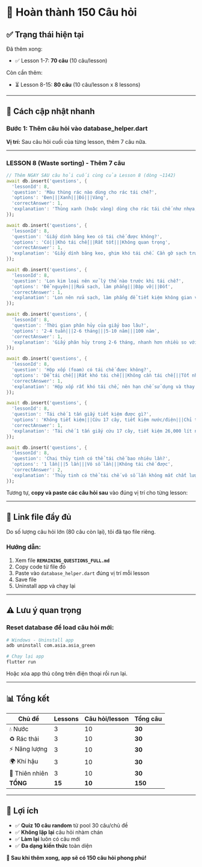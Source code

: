 # 📝 Hoàn thành 150 Câu hỏi

## ✅ Trạng thái hiện tại

Đã thêm xong:
- ✅ Lesson 1-7: **70 câu** (10 câu/lesson)

Còn cần thêm:
- ⏳ Lesson 8-15: **80 câu** (10 câu/lesson x 8 lessons)

---

## 🚀 Cách cập nhật nhanh

### Bước 1: Thêm câu hỏi vào database_helper.dart

**Vị trí:** Sau câu hỏi cuối của từng lesson, thêm 7 câu nữa.

---

### LESSON 8 (Waste sorting) - Thêm 7 câu

```dart
// Thêm NGAY SAU câu hỏi cuối cùng của Lesson 8 (dòng ~1142)
await db.insert('questions', {
  'lessonId': 8,
  'question': 'Màu thùng rác nào dùng cho rác tái chế?',
  'options': 'Đen|||Xanh|||Đỏ|||Vàng',
  'correctAnswer': 1,
  'explanation': 'Thùng xanh (hoặc vàng) dùng cho rác tái chế như nhựa, giấy, kim loại.',
});

await db.insert('questions', {
  'lessonId': 8,
  'question': 'Giấy dính băng keo có tái chế được không?',
  'options': 'Có|||Khó tái chế|||Rất tốt|||Không quan trọng',
  'correctAnswer': 1,
  'explanation': 'Giấy dính băng keo, ghim khó tái chế. Cần gỡ sạch trước khi bỏ vào thùng tái chế.',
});

await db.insert('questions', {
  'lessonId': 8,
  'question': 'Lon kim loại nên xử lý thế nào trước khi tái chế?',
  'options': 'Để nguyên|||Rửa sạch, làm phẳng|||Đập vỡ|||Đốt',
  'correctAnswer': 1,
  'explanation': 'Lon nên rửa sạch, làm phẳng để tiết kiệm không gian và dễ tái chế.',
});

await db.insert('questions', {
  'lessonId': 8,
  'question': 'Thời gian phân hủy của giấy bao lâu?',
  'options': '2-4 tuần|||2-6 tháng|||5-10 năm|||100 năm',
  'correctAnswer': 1,
  'explanation': 'Giấy phân hủy trong 2-6 tháng, nhanh hơn nhiều so với nhựa (hàng trăm năm).',
});

await db.insert('questions', {
  'lessonId': 8,
  'question': 'Hộp xốp (foam) có tái chế được không?',
  'options': 'Dễ tái chế|||Rất khó tái chế|||Không cần tái chế|||Tốt nhất',
  'correctAnswer': 1,
  'explanation': 'Hộp xốp rất khó tái chế, nên hạn chế sử dụng và thay bằng hộp giấy.',
});

await db.insert('questions', {
  'lessonId': 8,
  'question': 'Tái chế 1 tấn giấy tiết kiệm được gì?',
  'options': 'Không tiết kiệm|||Cứu 17 cây, tiết kiệm nước/điện|||Chỉ tiết kiệm tiền|||Hại môi trường',
  'correctAnswer': 1,
  'explanation': 'Tái chế 1 tấn giấy cứu 17 cây, tiết kiệm 26,000 lít nước và 4,000 kWh điện.',
});

await db.insert('questions', {
  'lessonId': 8,
  'question': 'Chai thủy tinh có thể tái chế bao nhiêu lần?',
  'options': '1 lần|||5 lần|||Vô số lần|||Không tái chế được',
  'correctAnswer': 2,
  'explanation': 'Thủy tinh có thể tái chế vô số lần không mất chất lượng, rất bền vững.',
});
```

Tương tự, **copy và paste các câu hỏi sau** vào đúng vị trí cho từng lesson:

---

## 📄 Link file đầy đủ

Do số lượng câu hỏi lớn (80 câu còn lại), tôi đã tạo file riêng.

### Hướng dẫn:
1. Xem file **`REMAINING_QUESTIONS_FULL.md`**
2. Copy code từ file đó
3. Paste vào `database_helper.dart` đúng vị trí mỗi lesson
4. Save file
5. Uninstall app và chạy lại

---

## ⚠️ Lưu ý quan trọng

### Reset database để load câu hỏi mới:

```bash
# Windows - Uninstall app
adb uninstall com.asia.asia_green

# Chạy lại app
flutter run
```

Hoặc xóa app thủ công trên điện thoại rồi run lại.

---

## 📊 Tổng kết

| Chủ đề | Lessons | Câu hỏi/lesson | Tổng câu |
|--------|---------|----------------|----------|
| 💧 Nước | 3 | 10 | **30** |
| ♻️ Rác thải | 3 | 10 | **30** |
| ⚡ Năng lượng | 3 | 10 | **30** |
| 🌍 Khí hậu | 3 | 10 | **30** |
| 🌳 Thiên nhiên | 3 | 10 | **30** |
| **TỔNG** | **15** | **10** | **150** |

---

## 🎯 Lợi ích

- ✅ **Quiz 10 câu random** từ pool 30 câu/chủ đề
- ✅ **Không lặp lại** câu hỏi nhàm chán
- ✅ **Làm lại** luôn có câu mới
- ✅ **Đa dạng kiến thức** toàn diện

**🚀 Sau khi thêm xong, app sẽ có 150 câu hỏi phong phú!**
